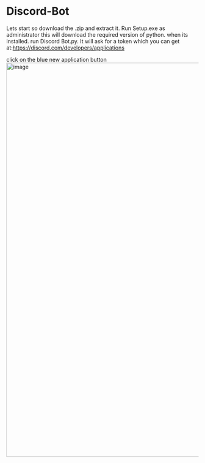 # Discord-Bot

Lets start so download the .zip and extract it. Run Setup.exe as administrator this will download the required version of python. when its installed.
run Discord Bot.py. It will ask for a token which you can get at:https://discord.com/developers/applications

click on the blue new application button <img width="1031" alt="image" src="https://github.com/user-attachments/assets/80610725-fcf1-428b-8524-5942d64fc395" />
